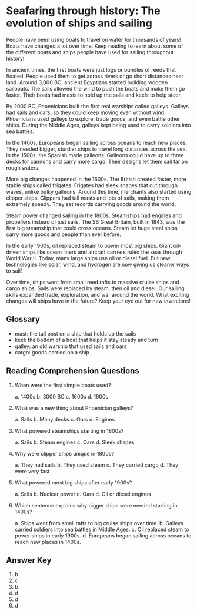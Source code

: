 # Seafaring through history: The evolution of ships and sailing

People have been using boats to travel on water for thousands of years! Boats have changed a lot over time. Keep reading to learn about some of the different boats and ships people have used for sailing throughout history!

In ancient times, the first boats were just logs or bundles of reeds that floated. People used them to get across rivers or go short distances near land. Around 3,000 BC, ancient Egyptians started building wooden sailboats. The sails allowed the wind to push the boats and make them go faster. Their boats had masts to hold up the sails and keels to help steer.

By 2000 BC, Phoenicians built the first real warships called galleys. Galleys had sails and oars, so they could keep moving even without wind. Phoenicians used galleys to explore, trade goods, and even battle other ships. During the Middle Ages, galleys kept being used to carry soldiers into sea battles.

In the 1400s, Europeans began sailing across oceans to reach new places. They needed bigger, sturdier ships to travel long distances across the sea. In the 1500s, the Spanish made galleons. Galleons could have up to three decks for cannons and carry more cargo. Their designs let them sail far on rough waters.

More big changes happened in the 1600s. The British created faster, more stable ships called frigates. Frigates had sleek shapes that cut through waves, unlike bulky galleons. Around this time, merchants also started using clipper ships. Clippers had tall masts and lots of sails, making them extremely speedy. They set records carrying goods around the world.

Steam power changed sailing in the 1800s. Steamships had engines and propellers instead of just sails. The SS Great Britain, built in 1843, was the first big steamship that could cross oceans. Steam let huge steel ships carry more goods and people than ever before.

In the early 1900s, oil replaced steam to power most big ships. Giant oil-driven ships like ocean liners and aircraft carriers ruled the seas through World War II. Today, many large ships use oil or diesel fuel. But new technologies like solar, wind, and hydrogen are now giving us cleaner ways to sail!

Over time, ships went from small reed rafts to massive cruise ships and cargo ships. Sails were replaced by steam, then oil and diesel. Our sailing skills expanded trade, exploration, and war around the world. What exciting changes will ships have in the future? Keep your eye out for new inventions!

## Glossary

- mast: the tall post on a ship that holds up the sails
- keel: the bottom of a boat that helps it stay steady and turn
- galley: an old warship that used sails and oars
- cargo: goods carried on a ship

## Reading Comprehension Questions

1. When were the first simple boats used?

   a. 1400s
   b. 3000 BC
   c. 1600s
   d. 1900s

2. What was a new thing about Phoenician galleys?

   a. Sails
   b. Many decks
   c. Oars
   d. Engines

3. What powered steamships starting in 1800s?

   a. Sails
   b. Steam engines
   c. Oars
   d. Sleek shapes

4. Why were clipper ships unique in 1800s?

   a. They had sails
   b. They used steam
   c. They carried cargo
   d. They were very fast

5. What powered most big ships after early 1900s?

   a. Sails
   b. Nuclear power
   c. Oars
   d. Oil or diesel engines

6. Which sentence explains why bigger ships were needed starting in 1400s?

   a. Ships went from small rafts to big cruise ships over time.
   b. Galleys carried soldiers into sea battles in Middle Ages.
   c. Oil replaced steam to power ships in early 1900s.
   d. Europeans began sailing across oceans to reach new places in 1400s.

## Answer Key

1. b
2. c
3. b
4. d
5. d
6. d
